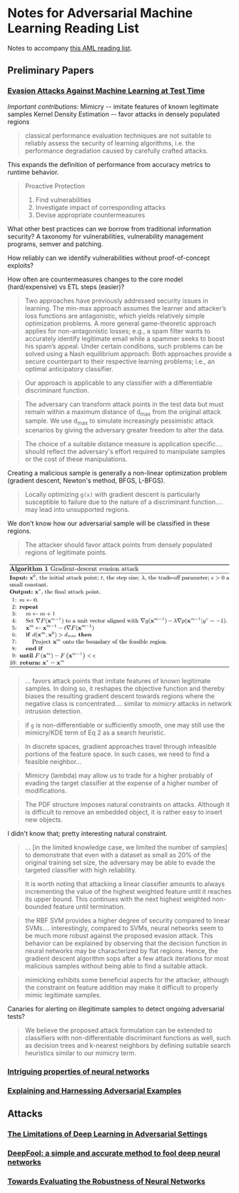 # Notes for Adversarial Machine Learning Reading List

Notes to accompany [this AML reading list](https://nicholas.carlini.com/writing/2018/adversarial-machine-learning-reading-list.html).

## Preliminary Papers

### [Evasion Attacks Against Machine Learning at Test Time](https://arxiv.org/pdf/1708.06131.pdf)

*Important contributions:*
Mimicry -- imitate features of known legitimate samples
Kernel Density Estimation -- favor attacks in densely populated regions

> classical performance evaluation techniques are not suitable to reliably assess the security of learning algorithms, i.e. the performance degradation caused by carefully crafted attacks.

This expands the definition of performance from accuracy metrics to runtime behavior.

> Proactive Protection
> 1. Find vulnerabilities
> 2. Investigate impact of corresponding attacks
> 3. Devise appropriate countermeasures

What other best practices can we borrow from traditional information security? A taxonomy for vulnerabilities, vulnerability management programs, semver and patching.

How reliably can we identify vulnerabilities without proof-of-concept exploits?

How often are countermeasures changes to the core model (hard/expensive) vs ETL steps (easier)?

> Two approaches have previously addressed security issues in learning. The min-max approach assumes the learner and attacker’s loss functions are antagonistic, which yields relatively simple optimization problems. A more general game-theoretic approach applies for non-antagonistic losses; e.g., a spam filter wants to accurately identify legitimate email while a spammer seeks to boost his spam’s appeal. Under certain conditions, such problems can be solved using a Nash equilibrium approach. Both approaches provide a secure counterpart to their respective learning problems; i.e., an optimal anticipatory classifier.

> Our approach is applicable to any classifier with a differentiable discriminant function.

> The adversary can transform attack points in the test data but must remain within a maximum distance of d<sub>max</sub> from the original attack sample. We use d<sub>max</sub> to simulate increasingly pessimistic attack scenarios by giving the adversary greater freedom to alter the data.

> The choice of a suitable distance measure is application specific.... should reflect the adversary's effort required to manipulate samples or the cost of these manipulations.

Creating a malicious sample is generally a non-linear optimization problem (gradient descent, Newton's method, BFGS, L-BFGS).

> Locally optimizing `g(x)` with gradient descent is particularly susceptible to failure due to the nature of a discriminant function.... may lead into unsupported regions.

We don't know how our adversarial sample will be classified in these regions.

> The attacker should favor attack points from densely populated regions of legitimate points.

![algo1.jpg](img/algo1.JPG)

> ... favors attack points that imitate features of known legitimate samples. In doing so, it reshapes the objective function and thereby biases the resulting gradient descent towards regions where the negative class is concentrated.... similar to _mimicry_ attacks in network intrusion detection.

> if `g` is non-differentiable or sufficiently smooth, one may still use the mimicry/KDE term of Eq 2 as a search heuristic.

> In discrete spaces, gradient approaches travel through infeasible portions of the feature space. In such cases, we need to find a feasible neighbor...

> Mimicry (lambda) may allow us to trade for a higher probably of evading the target classifier at the expense of a higher number of modifications.

> The PDF structure imposes natural constraints on attacks. Although it is difficult to remove an embedded object, it is rather easy to insert new objects.

I didn't know that; pretty interesting natural constraint.

> ... [in the limited knowledge case, we limited the number of samples] to demonstrate that even with a dataset as small as 20% of the original training set size, the adversary may be able to evade the targeted classifier with high reliability.

> It is worth noting that attacking a linear classifier amounts to always incrementing the value of the highest weighted feature until it reaches its upper bound. This continues with the next highest weighted non-bounded feature until termination.

> the RBF SVM provides a higher degree of security compared to linear SVMs.... interestingly, compared to SVMs, neural networks seem to be much more robust against the proposed evasion attack. This behavior can be explained by observing that the decision function in neural networks may be characterized by flat regions. Hence, the gradient descent algorithm sops after a few attack iterations for most malicious samples without being able to find a suitable attack.

> mimicking exhibits some beneficial aspects for the attacker, although the constraint on feature addition may make it difficult to properly mimic legitimate samples.

Canaries for alerting on illegitimate samples to detect ongoing adversarial tests?

> We believe the proposed attack formulation can be extended to classifiers with non-differentiable discriminant functions as well, such as decision trees and k-nearest neighbors by defining suitable search heuristics similar to our mimicry term.

### [Intriguing properties of neural networks](https://arxiv.org/pdf/1312.6199.pdf)

### [Explaining and Harnessing Adversarial Examples](https://arxiv.org/pdf/1412.6572.pdf)

## Attacks

### [The Limitations of Deep Learning in Adversarial Settings](https://arxiv.org/pdf/1511.07528.pdf)

### [DeepFool: a simple and accurate method to fool deep neural networks](https://arxiv.org/pdf/1511.04599.pdf)

### [Towards Evaluating the Robustness of Neural Networks](https://arxiv.org/pdf/1608.04644.pdf)
